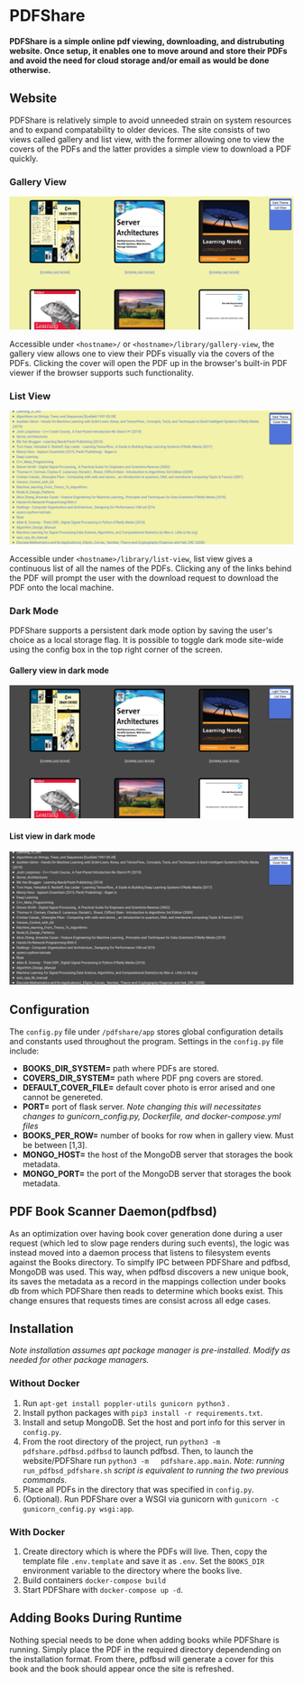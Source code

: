 # PDFShare

#### PDFShare is a simple online pdf viewing, downloading, and distrubuting website. Once setup, it enables one to move around and store their PDFs and avoid the need for cloud storage and/or email as would be done otherwise.

## **Website**
PDFShare is relatively simple to avoid unneeded strain on system resources and to expand compatability to older devices. The site consists of two views called gallery and list view, with the former allowing one to view the covers of the PDFs and the latter provides a simple view to download a PDF quickly.  

### **Gallery View**
![Alt text](./screenshots/gallery_view_light.png "Gallery View Light Theme")

Accessible under `<hostname>/` or `<hostname>/library/gallery-view`, the gallery view allows one to view their PDFs visually via the covers of the PDFs. Clicking the cover will open the PDF up in the browser's built-in PDF viewer if the browser supports such functionality. 

### **List View**
![Alt text](./screenshots/list_view_light.png "Gallery View Light Theme")

Accessible under `<hostname>/library/list-view`, list view gives a continuous list of all the names of the PDFs. Clicking any of the links behind the PDF will prompt the user with the download request to download the PDF onto the local machine.

### **Dark Mode**
PDFShare supports a persistent dark mode option by saving the user's choice as a local storage flag. It is possible to toggle dark mode site-wide using the config box in the top right corner of the screen.

#### Gallery view in dark mode
![Alt text](./screenshots/gallery_view_dark.png "Gallery View Light Theme")

#### List view in dark mode
![Alt text](./screenshots/list_view_dark.png "Gallery View Light Theme")

## **Configuration**
The `config.py` file under `/pdfshare/app` stores global configuration details and constants used throughout the program. Settings in the `config.py` file include:
- **BOOKS_DIR_SYSTEM=** path where PDFs are stored.
- **COVERS_DIR_SYSTEM=** path where PDF png covers are stored.
- **DEFAULT_COVER_FILE=** default cover photo is error arised and one cannot be genereted.
- **PORT=** port of flask server. *Note changing this will necessitates changes to gunicorn_config.py, Dockerfile, and docker-compose.yml files*
- **BOOKS_PER_ROW=** number of books for row when in gallery view. Must be between [1,3].
- **MONGO_HOST=** the host of the MongoDB server that storages the book metadata.
- **MONGO_PORT=** the port of the MongoDB server that storages the book metadata.

## **PDF Book Scanner Daemon(pdfbsd)**
As an optimization over having book cover generation done during a user request (which led to slow page renders during such events), the logic was instead moved into a daemon process that listens to filesystem events against the Books directory. To simplfy IPC between PDFShare and pdfbsd, MongoDB was used. This way, when pdfbsd discovers a new unique book, its saves the metadata as a record in the mappings collection under books db from which PDFShare then reads to determine which books exist. This change ensures that requests times are consist across all edge cases.

## **Installation**
*Note installation assumes apt package manager is pre-installed. Modify as needed for other package managers.*

### **Without Docker**
1. Run `apt-get install poppler-utils gunicorn python3` .
2. Install python packages with `pip3 install -r requirements.txt`.
3. Install and setup MongoDB. Set the host and port info for this server in `config.py`.
4. From the root directory of the project, run `python3 -m pdfshare.pdfbsd.pdfbsd` to launch pdfbsd. Then, to launch the
    website/PDFShare run `python3 -m   pdfshare.app.main`. *Note: running* `run_pdfbsd_pdfshare.sh` *script is equivalent to running the two previous
    commands*.
5. Place all PDFs in the directory that was specified in `config.py`.
6. (Optional). Run PDFShare over a WSGI via gunicorn with  `gunicorn -c gunicorn_config.py wsgi:app`. 

### **With Docker**
1. Create directory which is where the PDFs will live. Then, copy the template file `.env.template` and save it as `.env`. Set the `BOOKS_DIR` 
   environment variable to the directory where the books live.
2. Build containers `docker-compose build`
3. Start PDFShare with `docker-compose up -d`.

## **Adding Books During Runtime**
Nothing special needs to be done when adding books while PDFShare is running. Simply place the PDF in the required directory dependending on the installation format. From there, pdfbsd will generate a cover for this book and the book should appear once the site is refreshed.